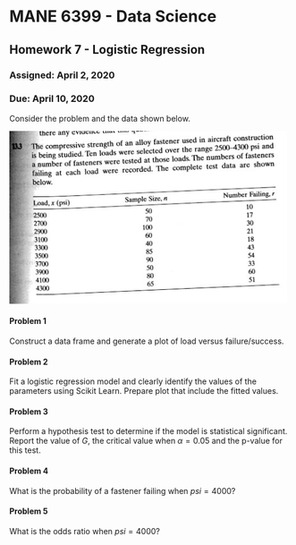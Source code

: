 # MANE 6399 - Data Science

## Homework 7 - Logistic Regression

### Assigned: April 2, 2020
### Due: April 10, 2020

Consider the problem and the data shown below.

![homework assignment](img123.jpg)

#### Problem 1

Construct a data frame and generate a plot of load versus failure/success.

#### Problem 2

Fit a logistic regression model and clearly identify the values of the parameters using Scikit Learn. Prepare plot that include the fitted values.

#### Problem 3

Perform a hypothesis test to determine if the model is statistical significant. Report the value of $G$, the critical value when $\alpha=0.05$ and the p-value for this test.

#### Problem 4

What is the probability of a fastener failing when $psi=4000$?

#### Problem 5

What is the odds ratio when $psi=4000$?
